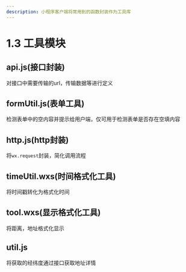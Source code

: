 ```yaml
---
description: 小程序客户端将常用到的函数封装作为工具库
---
```


# 1.3 工具模块

## api.js\(接口封装\)

对接口中需要传输的url，传输数据等进行定义

## formUtil.js\(表单工具\)

检测表单中的空内容并提示给用户端，仅可用于检测表单是否存在空填内容

## http.js\(http封装\)

将`wx.request`封装，简化调用流程

## timeUtil.wxs\(时间格式化工具\)

将时间戳转化为格式化时间

## tool.wxs\(显示格式化工具\)

将距离，地址格式化显示

## util.js

将获取的经纬度通过接口获取地址详情

